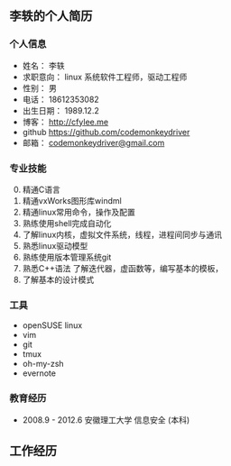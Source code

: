 ## 李轶的个人简历 ##

### 个人信息 ###

* 姓名：        李轶
* 求职意向：    linux 系统软件工程师，驱动工程师
* 性别：        男
* 电话：        18612353082
* 出生日期：    1989.12.2
* 博客：        http://cfylee.me
* github        https://github.com/codemonkeydriver
* 邮箱：        codemonkeydriver@gmail.com

### 专业技能 ###

0.  精通C语言
1.  精通vxWorks图形库windml
2.  精通linux常用命令，操作及配置
3.  熟练使用shell完成自动化
4.  了解linux内核，虚拟文件系统，线程，进程间同步与通讯
5.  熟悉linux驱动模型
6.  熟练使用版本管理系统git
7.  熟悉C++语法 了解迭代器，虚函数等，编写基本的模板，
8.  了解基本的设计模式

### 工具 ###

* openSUSE linux
* vim
* git
* tmux
* oh-my-zsh
* evernote

### 教育经历 ###

* 2008.9 - 2012.6 安徽理工大学 信息安全 (本科)

## 工作经历 ##
